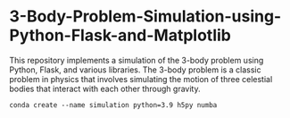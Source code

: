 # 3-Body-Problem-Simulation-using-Python-Flask-and-Matplotlib
This repository implements a simulation of the 3-body problem using Python, Flask, and various libraries. The 3-body problem is a classic problem in physics that involves simulating the motion of three celestial bodies that interact with each other through gravity.



```
conda create --name simulation python=3.9 h5py numba                                                                               
                                                               
```
